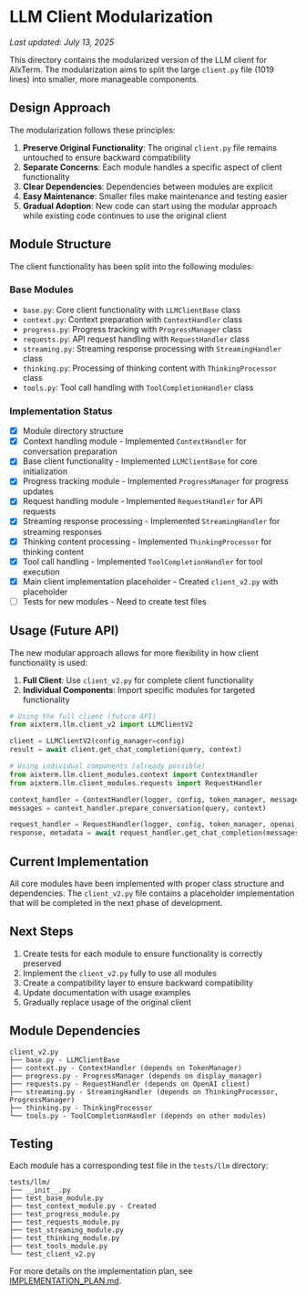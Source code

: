 # LLM Client Modularization

*Last updated: July 13, 2025*

This directory contains the modularized version of the LLM client for AIxTerm. The modularization aims to split the large `client.py` file (1019 lines) into smaller, more manageable components.

## Design Approach

The modularization follows these principles:
1. **Preserve Original Functionality**: The original `client.py` file remains untouched to ensure backward compatibility
2. **Separate Concerns**: Each module handles a specific aspect of client functionality
3. **Clear Dependencies**: Dependencies between modules are explicit
4. **Easy Maintenance**: Smaller files make maintenance and testing easier
5. **Gradual Adoption**: New code can start using the modular approach while existing code continues to use the original client

## Module Structure

The client functionality has been split into the following modules:

### Base Modules
- `base.py`: Core client functionality with `LLMClientBase` class
- `context.py`: Context preparation with `ContextHandler` class
- `progress.py`: Progress tracking with `ProgressManager` class
- `requests.py`: API request handling with `RequestHandler` class
- `streaming.py`: Streaming response processing with `StreamingHandler` class
- `thinking.py`: Processing of thinking content with `ThinkingProcessor` class
- `tools.py`: Tool call handling with `ToolCompletionHandler` class

### Implementation Status

- [x] Module directory structure
- [x] Context handling module - Implemented `ContextHandler` for conversation preparation
- [x] Base client functionality - Implemented `LLMClientBase` for core initialization
- [x] Progress tracking module - Implemented `ProgressManager` for progress updates
- [x] Request handling module - Implemented `RequestHandler` for API requests
- [x] Streaming response processing - Implemented `StreamingHandler` for streaming responses
- [x] Thinking content processing - Implemented `ThinkingProcessor` for thinking content
- [x] Tool call handling - Implemented `ToolCompletionHandler` for tool execution
- [x] Main client implementation placeholder - Created `client_v2.py` with placeholder
- [ ] Tests for new modules - Need to create test files

## Usage (Future API)

The new modular approach allows for more flexibility in how client functionality is used:

1. **Full Client**: Use `client_v2.py` for complete client functionality
2. **Individual Components**: Import specific modules for targeted functionality

```python
# Using the full client (future API)
from aixterm.llm.client_v2 import LLMClientV2

client = LLMClientV2(config_manager=config)
result = await client.get_chat_completion(query, context)

# Using individual components (already possible)
from aixterm.llm.client_modules.context import ContextHandler
from aixterm.llm.client_modules.requests import RequestHandler

context_handler = ContextHandler(logger, config, token_manager, message_validator)
messages = context_handler.prepare_conversation(query, context)

request_handler = RequestHandler(logger, config, token_manager, openai_client)
response, metadata = await request_handler.get_chat_completion(messages, tools)
```

## Current Implementation

All core modules have been implemented with proper class structure and dependencies. The `client_v2.py` file contains a placeholder implementation that will be completed in the next phase of development.

## Next Steps

1. Create tests for each module to ensure functionality is correctly preserved
2. Implement the `client_v2.py` fully to use all modules
3. Create a compatibility layer to ensure backward compatibility
4. Update documentation with usage examples
5. Gradually replace usage of the original client

## Module Dependencies

```
client_v2.py
├── base.py - LLMClientBase
├── context.py - ContextHandler (depends on TokenManager)
├── progress.py - ProgressManager (depends on display_manager)
├── requests.py - RequestHandler (depends on OpenAI client)
├── streaming.py - StreamingHandler (depends on ThinkingProcessor, ProgressManager)
├── thinking.py - ThinkingProcessor
└── tools.py - ToolCompletionHandler (depends on other modules)
```

## Testing

Each module has a corresponding test file in the `tests/llm` directory:

```
tests/llm/
├── __init__.py
├── test_base_module.py
├── test_context_module.py - Created
├── test_progress_module.py
├── test_requests_module.py
├── test_streaming_module.py
├── test_thinking_module.py
├── test_tools_module.py
└── test_client_v2.py
```

For more details on the implementation plan, see [IMPLEMENTATION_PLAN.md](./IMPLEMENTATION_PLAN.md).
